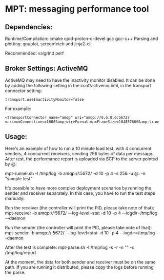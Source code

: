 MPT: messaging performance tool
============


Dependencies:
----
Runtime/Compilation: cmake qpid-proton-c-devel gcc gcc-c++
Parsing and plotting: gnuplot, screenfetch and jinja2-cli


Recommended:
valgrind perf

Broker Settings: ActiveMQ
----


ActiveMQ may need to have the inactivity monitor disabled. It can be done by
adding the following setting in the conf/activemq.xml, in the transport connector
setting:

```
transport.useInactivityMonitor=false
```

For example:

```
<transportConnector name="amqp" uri="amqp://0.0.0.0:5672?maximumConnections=1000&amp;wireFormat.maxFrameSize=104857600&amp;transport.useInactivityMonitor=false"/>
```


Usage:
----

Here's an example of how to run a 10 minute load test, with 4 concurrent senders,
4 concurrent receivers, sending 256 bytes of data per message. After test, the
performance report is uploaded via SCP to the server pointed by <user>@<host>:<path>

mpt-runner.sh -l /tmp/log -b amqp://<amqp server>:5672/<queue name> -d 10 -p 4 -s 256 -u <user>@<host>:<path> -n "sample test"

It's possible to have more complex deployment scenarios by running the sender and receiver separately. In this case, you have to
run the test steps manually:

Run the receiver (the controller will print the PID, please take note of that):
mpt-receiver -b amqp://<amqp server>:5672/<queue name> --log-level=stat -d 10 -p 4 --logdir=/tmp/log --daemon

Run the sender (the controller will print the PID, please take note of that):
mpt-sender -b amqp://<amqp server>:5672/<queue name> --log-level=stat -d 10 -p 4 --logdir=/tmp/log --daemon


After the test is complete:
mpt-parse.sh -l /tmp/log -s <sender PID> -r <receiver PID> -n "<sample test>" -o /tmp/log/report

At the moment, the data for both sender and receiver must be on the same path. If you are running it distributed, please copy the logs before running the parse.
